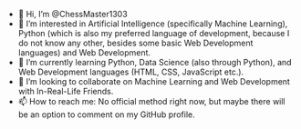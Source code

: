 - 👋 Hi, I’m @ChessMaster1303
- 👀 I’m interested in Artificial Intelligence (specifically Machine Learning), Python (which is also my preferred language of development, because I do not know any other, besides some basic Web Development languages) and Web Development.
- 🌱 I’m currently learning Python, Data Science (also through Python), and Web Development languages (HTML, CSS, JavaScript etc.).
- 💞️ I’m looking to collaborate on Machine Learning and Web Development with In-Real-Life Friends.
- 📫 How to reach me: No official method right now, but maybe there will be an option to comment on my GitHub profile.

<!---
ChessMaster1303/ChessMaster1303 is a ✨ special ✨ repository because its `README.md` (this file) appears on your GitHub profile.
You can click the Preview link to take a look at your changes.
--->
